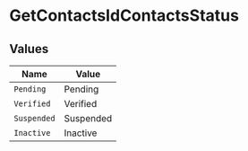 # GetContactsIdContactsStatus


## Values

| Name        | Value       |
| ----------- | ----------- |
| `Pending`   | Pending     |
| `Verified`  | Verified    |
| `Suspended` | Suspended   |
| `Inactive`  | Inactive    |